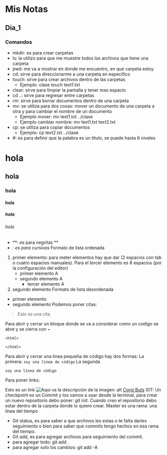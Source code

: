 # Mis Notas

## Dia_1

### Comandos

- mkdir: es para crear carpetas
- ls: la utilizo para que me muestre todos los archivos que tiene una carpeta
- pwd: me va a mostrar en donde me encuentro, en que carpeta estoy
- cd: sirve para direccionarme a una carpeta en especifico
- touch: sirve para crear archivos dentro de las carpetas
  - Ejemplo: clase touch text1.txt
- clear: sirve para limpiar la pantalla y tener mas espacio
- cd ..: sirve para regresar entre carpetas
- rm: sirve para borrar documentos dentro de una carpeta
- mv: se utiliza para dos cosas: mover un documento de una carpeta a otra y para cambiar el nombre de un documento
  - Ejemplo mover: mv text1.txt ../clase
  - Ejemplo cambiar nombre: mv text1.txt text2.txt
- cp: se utiliza para copiar documentos
  - Ejemplo: cp text2.txt ../clase
- #: es para definir que la palabra es un titulo, se puede hasta 6 niveles
# hola
## hola
### hola
#### hola
##### hola
###### hola
- **: es para negritas **
- *: es para cursivas*
Formato de lista ordenada
1. primer elemento: para meter elementos hay que dar (2 espacios con tab o cuatro espacios manuales). Para el tercer elemento es 8 espacios (por la configuración del editor)
    - primer elemento A
    - segundo elemento A
        - tercer elemento A
2. segundo elemento
Formato de lista desordenada
- primer elemento
- segundo elemento
Podemos poner citas:
> Esto es una cita

Para abrir y cerrar un bloque donde se va a considerar como un codigo se abre y se cierra con ~
~~~
<html>

</html>
~~~
Para abrir y cerrar una línea pequeña de código hay dos formas:
La primera:
`soy una línea de código`
La segunda
```html
soy una línea de código
```
Para poner links:

Esto es un link
![Aqui va la descripción de la imagen: alt](https://i.pinimg.com/originals/81/f2/93/81f293dacba8a3e484706f3dd0777c54.jpg)
[Corgi Buts](https://i.pinimg.com/originals/81/f2/93/81f293dacba8a3e484706f3dd0777c54.jpg)
GIT:
Un checkpoint es un Commit y los vamos a usar desde la terminal, para crear un nuevo repositorio debo poner: git init. Cuando creo el repositorio debo estar dentro de la carpeta donde lo quiero crear. Master es una rama: una línea del tiempo
- Git status, es para saber a que archivos les estas o te falta darles seguimiento o bien para saber que commits tengo hechos en esa rama del tiempo. 
- Git add, es para agregar archivos para seguimiento del commit.
- para agregar todo: git add .
- para agregar solo los cambios: git add -A

